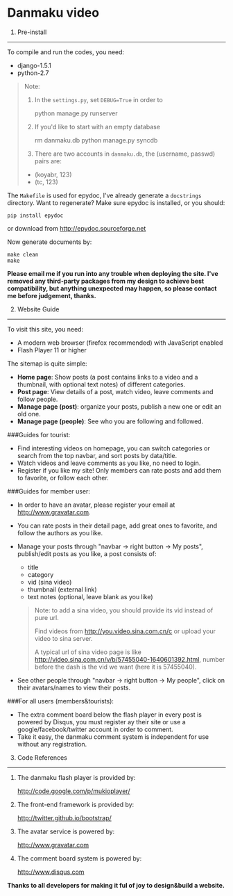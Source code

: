 Danmaku video
=============

1. Pre-install
--------------

To compile and run the codes, you need:

- django-1.5.1
- python-2.7

>Note:
>1. In the `settings.py`, set `DEBUG=True` in order to
>
>       python manage.py runserver
>2. If you'd like to start with an empty database
>
>       rm danmaku.db 
>       python manage.py syncdb
>3. There are two accounts in `danmaku.db`, the (username, passwd) pairs are:
>
>- (koyabr, 123)
>- (tc, 123)

The `Makefile` is used for epydoc, I've already generate a `docstrings` directory. Want to regenerate? Make sure epydoc is installed, or you should:

    pip install epydoc
or download from http://epydoc.sourceforge.net

Now generate documents by:

    make clean
    make

**Please email me if you run into any trouble when deploying the site. I've removed any third-party packages from my design to achieve best compatibility, but anything unexpected may happen, so please contact me before judgement, thanks.**

2. Website Guide
-------------------

To visit this site, you need:
* A modern web browser (firefox recommended) with JavaScript enabled
* Flash Player 11 or higher

The sitemap is quite simple:

- **Home page**: Show posts (a post contains links to a video and a thumbnail, with optional text notes) of different categories. 
- **Post page**: View details of a post, watch video, leave comments and follow people.
- **Manage page (post)**: organize your posts, publish a new one or edit an old one. 
- **Manage page (people)**: See who you are following and followed.

###Guides for tourist:


- Find interesting videos on homepage, you can switch categories or search from the top navbar, and sort posts by data/title.
- Watch videos and leave comments as you like, no need to login.
- Register if you like my site! Only members can rate posts and add them to favorite, or follow each other.

###Guides for member user:

- In order to have an avatar, please register your email at http://www.gravatar.com.

- You can rate posts in their detail page, add great ones to favorite, and follow the authors as you like.

- Manage your posts through "navbar -> right button -> My posts", publish/edit posts as you like, a post consists of:
    - title
    - category
    - vid (sina video)
    - thumbnail (external link)
    - text notes (optional, leave blank as you like)
    >Note: to add a sina video, you should provide its vid instead of pure url. 
    >
    >Find videos from http://you.video.sina.com.cn/c or upload your video to sina server.
    >
    >A typical url of sina video page is like http://video.sina.com.cn/v/b/57455040-1640601392.html, number before the dash is the vid we want (here it is 57455040).

- See other people through "navbar -> right button -> My people", click on their avatars/names to view their posts.

###For all users (members&tourists):

- The extra comment board below the flash player in every post is powered by Disqus, you must register ay their site or use a google/facebook/twitter account in order to comment. 
- Take it easy, the danmaku comment system is independent for use without any registration.


3. Code References
---------------

1. The danmaku flash player is provided by:

    http://code.google.com/p/mukioplayer/

2. The front-end framework is provided by:

    http://twitter.github.io/bootstrap/
    
3. The avatar service is powered by:

    http://www.gravatar.com
    
4. The comment board system is powered by:

    http://www.disqus.com
    
**Thanks to all developers for making it ful of joy to design&build a website.**


